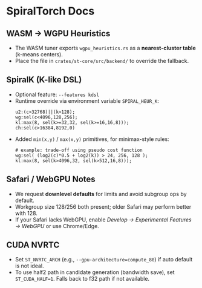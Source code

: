 # SpiralTorch Docs

## WASM → WGPU Heuristics
- The WASM tuner exports `wgpu_heuristics.rs` as a **nearest-cluster table** (k-means centers).
- Place the file in `crates/st-core/src/backend/` to override the fallback.

## SpiralK (K-like DSL)
- Optional feature: `--features kdsl`
- Runtime override via environment variable `SPIRAL_HEUR_K`:
  ```text
  u2:(c>32768)||(k>128);
  wg:sel(c<4096,128,256);
  kl:max(8, sel(k>=32,32, sel(k>=16,16,8)));
  ch:sel(c>16384,8192,0)
  ```
- Added `min(x,y)` / `max(x,y)` primitives, for minimax-style rules:
  ```text
  # example: trade-off using pseudo cost function
  wg:sel( (log2(c)*0.5 + log2(k)) > 24, 256, 128 );
  kl:max(8, sel(k>4096,32, sel(k>512,16,8)));
  ```

## Safari / WebGPU Notes
- We request **downlevel defaults** for limits and avoid subgroup ops by default.
- Workgroup size 128/256 both present; older Safari may perform better with 128.
- If your Safari lacks WebGPU, enable *Develop → Experimental Features → WebGPU* or use Chrome/Edge.

## CUDA NVRTC
- Set `ST_NVRTC_ARCH` (e.g., `--gpu-architecture=compute_80`) if auto default is not ideal.
- To use half2 path in candidate generation (bandwidth save), set `ST_CUDA_HALF=1`.
  Falls back to f32 path if not available.

